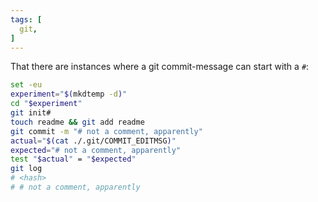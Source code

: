 ```yaml
---
tags: [
  git,
]
---
```

That there are instances where a git commit-message can start with a `#`:

```sh
set -eu
experiment="$(mkdtemp -d)"
cd "$experiment"
git init#
touch readme && git add readme
git commit -m "# not a comment, apparently"
actual="$(cat ./.git/COMMIT_EDITMSG)"
expected="# not a comment, apparently"
test "$actual" = "$expected"
git log
# <hash>
# # not a comment, apparently
```